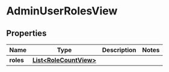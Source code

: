 

# AdminUserRolesView


## Properties

| Name | Type | Description | Notes |
|------------ | ------------- | ------------- | -------------|
|**roles** | [**List&lt;RoleCountView&gt;**](RoleCountView.md) |  |  |



